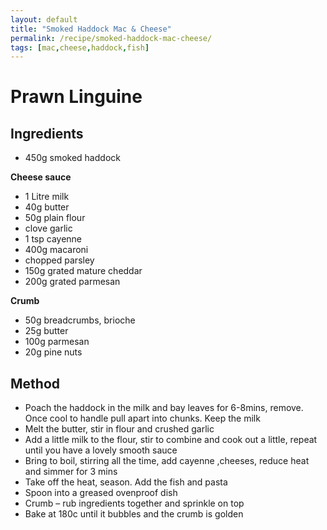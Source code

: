 ```yaml
---
layout: default
title: "Smoked Haddock Mac & Cheese"
permalink: /recipe/smoked-haddock-mac-cheese/
tags: [mac,cheese,haddock,fish]
---
```


# Prawn Linguine

## Ingredients

- 450g smoked haddock

**Cheese sauce**

- 1 Litre milk
- 40g butter
- 50g plain flour
- clove garlic
- 1 tsp cayenne
- 400g macaroni
- chopped parsley
- 150g grated mature cheddar
- 200g grated parmesan

**Crumb**

- 50g breadcrumbs, brioche
- 25g butter
- 100g parmesan
- 20g pine nuts

## Method

- Poach the haddock in the milk and bay leaves for 6-8mins, remove. Once cool to handle pull apart into chunks. Keep the milk
- Melt the butter, stir in flour and crushed garlic
- Add a little milk to the flour, stir to combine and cook out a little, repeat until you have a lovely smooth sauce
- Bring to boil, stirring all the time, add cayenne ,cheeses, reduce heat and simmer for 3 mins
- Take off the heat, season. Add the fish and pasta
- Spoon into a greased ovenproof dish
- Crumb – rub ingredients together and sprinkle on top
- Bake at 180c until it bubbles and the crumb is golden


